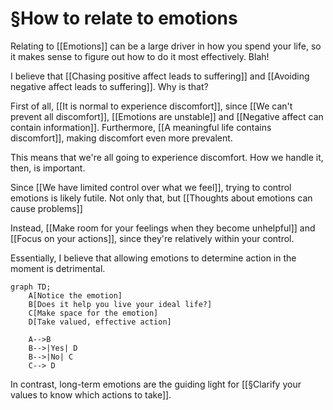 # §How to relate to emotions
Relating to [[Emotions]] can be a large driver in how you spend your life, so it makes sense to figure out how to do it most effectively. Blah!

I believe that [[Chasing positive affect leads to suffering]] and [[Avoiding negative affect leads to suffering]]. Why is that?

First of all, [[It is normal to experience discomfort]], since [[We can't prevent all discomfort]], [[Emotions are unstable]] and [[Negative affect can contain information]]. Furthermore, [[A meaningful life contains discomfort]], making discomfort even more prevalent.

This means that we're all going to experience discomfort. How we handle it, then, is important.

Since [[We have limited control over what we feel]], trying to control emotions is likely futile. Not only that, but [[Thoughts about emotions can cause problems]]

Instead, [[Make room for your feelings when they become unhelpful]] and [[Focus on your actions]], since they're relatively within your control.

Essentially, I believe that allowing emotions to determine action in the moment is detrimental.

```mermaid
graph TD;
	A[Notice the emotion]
	B[Does it help you live your ideal life?]
	C[Make space for the emotion]
	D[Take valued, effective action]
	
	A-->B
	B-->|Yes| D
	B-->|No| C
	C--> D
```

In contrast, long-term emotions are the guiding light for [[§Clarify your values to know which actions to take]].

<!-- #Life -->

<!-- {BearID:F9AB0D18-8E47-415E-82B1-8EB39BD383ED-15756-00001303237D3756} -->
